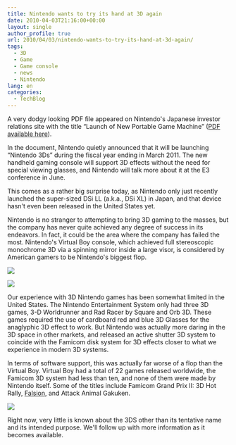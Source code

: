 ```yaml
---
title: Nintendo wants to try its hand at 3D again
date: 2010-04-03T21:16:00+00:00
layout: single
author_profile: true
url: 2010/04/03/nintendo-wants-to-try-its-hand-at-3d-again/
tags:
  - 3D
  - Game
  - Game console
  - news
  - Nintendo
lang: en
categories: 
  - TechBlog
---
```

A very dodgy looking PDF file appeared on Nintendo's Japanese investor relations site with the title “Launch of New Portable Game Machine” ([PDF available here](http://www.nintendo.co.jp/ir/pdf/2010/100323e.pdf)).

In the document, Nintendo quietly announced that it will be launching “Nintendo 3Ds” during the fiscal year ending in March 2011. The new handheld gaming console will support 3D effects without the need for special viewing glasses, and Nintendo will talk more about it at the E3 conference in June.

This comes as a rather big surprise today, as Nintendo only just recently launched the super-sized DSi LL (a.k.a., DSi XL) in Japan, and that device hasn't even been released in the United States yet.

Nintendo is no stranger to attempting to bring 3D gaming to the masses, but the company has never quite achieved any degree of success in its endeavors. In fact, it could be the area where the company has failed the most. Nintendo's Virtual Boy console, which achieved full stereoscopic monochrome 3D via a spinning mirror inside a large visor, is considered by American gamers to be Nintendo's biggest flop.

[![](http://3.bp.blogspot.com/_vaUVXcmC3OI/S7eoeixpicI/AAAAAAAABfU/MF5yKj9e4Yk/s320/4703.jpg)](http://3.bp.blogspot.com/_vaUVXcmC3OI/S7eoeixpicI/AAAAAAAABfU/MF5yKj9e4Yk/s1600-h/4703.jpg)

[![](http://2.bp.blogspot.com/_vaUVXcmC3OI/S7eofhdDaxI/AAAAAAAABfY/jgW7UGXHBag/s1600/4704.jpg)](http://2.bp.blogspot.com/_vaUVXcmC3OI/S7eofhdDaxI/AAAAAAAABfY/jgW7UGXHBag/s1600-h/4704.jpg)

Our experience with 3D Nintendo games has been somewhat limited in the United States. The Nintendo Entertainment System only had three 3D games, 3-D Worldrunner and Rad Racer by Square and Orb 3D. These games required the use of cardboard red and blue 3D Glasses for the anaglyphic 3D effect to work. But Nintendo was actually more daring in the 3D space in other markets, and released an active shutter 3D system to coincide with the Famicom disk system for 3D effects closer to what we experience in modern 3D systems.

In terms of software support, this was actually far worse of a flop than the Virtual Boy. Virtual Boy had a total of 22 games released worldwide, the Famicom 3D system had less than ten, and none of them were made by Nintendo itself. Some of the titles include Famicom Grand Prix II: 3D Hot Rally, [Falsion](http://www.atarihq.com/tsr/fds/falsion.html), and Attack Animal Gakuken.

[![](http://2.bp.blogspot.com/_vaUVXcmC3OI/S7eoplovnzI/AAAAAAAABfc/Frt6CFGz6-E/s320/4705.jpg)](http://2.bp.blogspot.com/_vaUVXcmC3OI/S7eoplovnzI/AAAAAAAABfc/Frt6CFGz6-E/s1600-h/4705.jpg)

Right now, very little is known about the 3DS other than its tentative name and its intended purpose. We'll follow up with more information as it becomes available.
